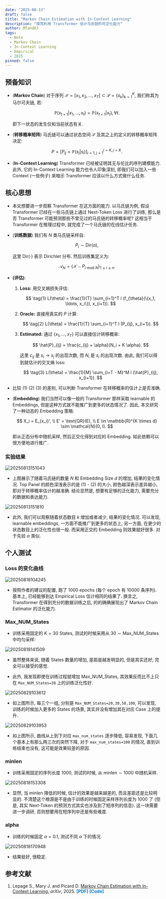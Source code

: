```yaml
---
date: "2025-08-13"
draft: false
title: "Markov Chain Estimation with In-Context Learning"
description: "探究利用 Transformer 估计马氏链的可泛化能力"
author: MTandHJ
tags:
  - Note
  - Markov Chain
  - In-Context Learning
  - Empirical
  - 2025
pinned: false
---
```


## 预备知识

- (**Markov Chain**) 对于序列 $\mathcal{X} = [x_1, x_2, \ldots, x_T] \subset \mathcal{S} = \{s_k\}_{k=1}^K$, 我们称其为马尔可夫链, 若:

    $$
    \mathbb{P}(x_{t+1}|x_1, \ldots, x_t) = \mathbb{P}(x_{t+1}|x_t), \forall t.
    $$

    即下一状态的发生仅和当前状态有关.

- (**转移概率矩阵**) 马氏链可以通过状态空间 $\mathcal{S}$ 及其之上的定义的转移概率矩阵决定:

    $$
    P = [P_{ij} = \mathbb{P}(s_j| s_i)]_{i=1, j=1}^{i=K, j=K}.
    $$

- (**In-Context Learning**) Transformer 已经被证明其无与伦比的序列建模能力. 此外, 它的 In-Context Learning 能力也令人印象深刻, 即我们可以加入一些 Context (一些例子) 来暗示 Transformer 应该以什么方式做什么任务.

## 核心思想

- 本文想要进一步观察 Transformer 在这方面的能力. 以马氏链为例, 假设 Transformer 已经在一些马氏链上通过 Next-Token Loss 进行了训练, 那么是否 Transformer 可能预测那些不曾见过的马氏链的转移概率呢? 这相当于 Transformer 在推理过程中, 就完成了一个马氏链的在线估计任务.

- (**训练数据**) 我们有 $N$ 类马氏链采样自:

    $$
    P_i \sim \text{Dir}(\alpha),
    $$

    这里 $\text{Dir}(\cdot)$ 表示 Dirichlet 分布. 然后训练集定义为:

    $$
    \mathcal{A}_N = \{\mathcal{X} \sim P_{i \text{ mod } N}\}_{1 \le i \le n}.
    $$

- **(评估)**:
    1. **Loss:** 用交叉熵损失评估:

        $$
        \tag{1}
        L(\theta) = \frac{1}{T} \sum_{i=1}^T l (f_{\theta}(\{x_1, \ldots, x_i\}), x_{i+1}).
        $$
    
    2. **Oracle:** 直接用真实的 $P$ 计算:

        $$
        \tag{2}
        L(\theta) = \frac{1}{T} \sum_{i=1}^T l (P_{ij}, x_{i+1}).
        $$
  
    
    2. **Estimated:** 通过 $\{x_1, \ldots, x_T\}$ 可以直接估计转移概率:

        $$
        \hat{P}_{ij}
        = \frac{c_{ij} + \alpha}{N_i + K \alpha}.
        $$

        这里 $c_{ij}$ 是 $s_i \rightarrow s_j$ 的出现次数, 而 $N_i$ 是 $s_i$ 的出现次数. 由此, 我们可以得到就估计的交叉熵 loss:

        $$
        \tag{3}
        L(\theta) = \frac{1}{M} \sum_{i=T - M}^M l (\hat{P}_{ij}, x_{i+1}).
        $$

- 比较 (1) (2) (3) 的差别, 可以判断 Transformer 在转移概率的估计上是否准确.


- (**Embedding**) 我们当然可以像一般的 Transformer 那样采取 learnable 的 Embeddings, 但是这种方式就不能推广到更多的状态情况了. 因此, 本文研究了一种动态的 Embedding 策略:

    $$
    X_i = E_{x_i}', \\
    E' = \text{QR}(E), \\ 
    E \in \mathbb{R}^{K \times d} \sim \mathcal{N}(0, I).
    $$

    即从正态分布中随机采样, 然后正交化得到对应的 Embedding. 如此依赖可以很方便地进行推广.


### 实验结果

![20250813151043](https://raw.githubusercontent.com/MTandHJ/blog_source/master/images/20250813151043.png)

- 上图展示了随着马氏链的数量 $N$ 和 Embedding Size $d$ 的增加, 结果的变化情况. Top Panel 的颜色深浅表示的是 (1) - (2) 的大小, 颜色越深表示差异越小, 即对于转移概率估计的越准确. 结论显然是, 想要有足够的泛化能力, 需要充分的数据和表达能力.

![20250813151810](https://raw.githubusercontent.com/MTandHJ/blog_source/master/images/20250813151810.png)

- 此外, 我们可以观察随着状态数目 $k$ 增加或者减少, 结果的变化情况. 可以发现, learnable embeddings, 一方面不能推广到更多的状态上, 另一方面, 在更少的状态数目上的泛化性也很一般. 而采用正交的 Embedding 则效果就好很多. 对于先验 $\alpha$ 类似.


## 个人测试

### Loss 的变化曲线

![20250818104245](https://raw.githubusercontent.com/MTandHJ/blog_source/master/images/20250818104245.png)

- 按照作者的建议的配置, 跑了 1000 epochs (每个 epoch 有 10000 条序列). 基本上, 已经能够到达 Empirical Loss 估计相同的结果了. 换言之, Transformer 在得到充分的数据训练之后, 的的确确展现出了 Markov Chain Estimator 的泛化能力.

### Max_NUM_States

- 训练采用固定的 $K=30$ States, 测试的时候采用从 $30\sim \text{Max\_NUM\_States}$ 中均匀采样:

![20250818141509](https://raw.githubusercontent.com/MTandHJ/blog_source/master/images/20250818141509.png)

- 虽然整体来说, 随着 States 数量的增加, 差距是越发明显的, 但是其实还好, 完全可以接受的感觉.

- 此外, 我发现即使在训练过程就增加 Max_NUM_States, 其效果反而比不上只在 `Max_NUM_States=30` 上的训练泛化性好.

![20250829103612](https://raw.githubusercontent.com/MTandHJ/blog_source/master/images/20250829103612.png)

- 如上图所示, 每三个一组, 分别是 `Max_NUM_States=20,30,50,100`, 可以发现, 训练的时候加入更多的 States 的场景, 其实并没有增加其在对应 Case 上的提升.

![20250829103953](https://raw.githubusercontent.com/MTandHJ/blog_source/master/images/20250829103953.png)

- 如上图所示, 曲线从上到下对应 `max_num_states` 逐步降低, 容易发现, 下面几个基本上有那么两三次的突然下降, 对于 `max_num_states=100` 的情况, 直到训练结束也没有, 这可能是效果较差的原因.


### minlen

- 训练采用固定的序列长度 $1000$, 测试的时候, 从 $\text{minlen} \sim 1000$ 中随机采样.

![20250818153308](https://raw.githubusercontent.com/MTandHJ/blog_source/master/images/20250818153308.png)

- 显然, 当 minlen 降低的时候, 估计的效果是越来越差的, 而且差距还是比较明显的. 不清楚这个根源是不是由于训练的时候固定采样序列长度为 1000 了 (但是, 其实 Next-Token 的预测方式其实也涉及到了短序列的信息). 这一块需要进一步调研, 否则想要用在短序列中还是有些难度.

### alpha

- 训练的时候固定 $\alpha=0.1$, 测试不同 $\alpha$ 下的情况.

![20250818170948](https://raw.githubusercontent.com/MTandHJ/blog_source/master/images/20250818170948.png)

- 结果挺好, 很稳定.

## 参考文献

<ol class="reference">
  <li>
    Lepage S., Mary J. and Picard D.
    <u>Markov Chain Estimation with In-Context Learning.</u>
    <i>arXiv</i>, 2025.
    <a href="https://arxiv.org/pdf/2508.03934" style="color: #007acc; font-weight: bold; text-decoration: none;">[PDF]</a>
    <a href="" style="color: #007acc; font-weight: bold; text-decoration: none;">[Code]</a>
  </li>

  <!-- 添加更多文献条目 -->
</ol>